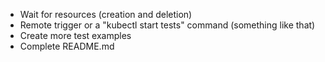- Wait for resources (creation and deletion)
- Remote trigger or a "kubectl start tests" command (something like that)
- Create more test examples
- Complete README.md
